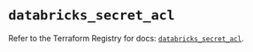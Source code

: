 # `databricks_secret_acl`

Refer to the Terraform Registry for docs: [`databricks_secret_acl`](https://registry.terraform.io/providers/databricks/databricks/1.63.0/docs/resources/secret_acl).
